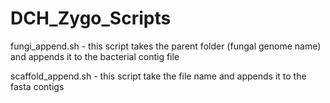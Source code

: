 # DCH_Zygo_Scripts

fungi_append.sh - this script takes the parent folder (fungal genome name) and appends it to the bacterial contig file

scaffold_append.sh - this script take the file name and appends it to the fasta contigs

